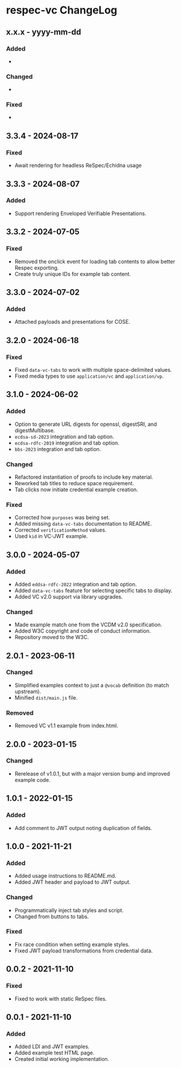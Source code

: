 # respec-vc ChangeLog

## x.x.x - yyyy-mm-dd

### Added
-

### Changed
-

### Fixed
-

## 3.3.4 - 2024-08-17

### Fixed
- Await rendering for headless ReSpec/Echidna usage

## 3.3.3 - 2024-08-07

### Added
- Support rendering Enveloped Verifiable Presentations.

## 3.3.2 - 2024-07-05

### Fixed
- Removed the onclick event for loading tab contents to allow better Respec
  exporting.
- Create truly unique IDs for example tab content.

## 3.3.0 - 2024-07-02

### Added
- Attached payloads and presentations for COSE.

## 3.2.0 - 2024-06-18

### Fixed
- Fixed `data-vc-tabs` to work with multiple space-delimited values.
- Fixed media types to use `application/vc` and `application/vp`.

## 3.1.0 - 2024-06-02

### Added
- Option to generate URL digests for openssl, digestSRI, and digestMultibase.
- `ecdsa-sd-2023` integration and tab option.
- `ecdsa-rdfc-2019` integration and tab option.
- `bbs-2023` integration and tab option.

### Changed
- Refactored instantiation of proofs to include key material.
- Reworked tab titles to reduce space requirement.
- Tab clicks now initiate credential example creation.

### Fixed
- Corrected how `purposes` was being set.
- Added missing `data-vc-tabs` documentation to README.
- Corrected `verificationMethod` values.
- Used `kid` in VC-JWT example.

## 3.0.0 - 2024-05-07

### Added
- Added `eddsa-rdfc-2022` integration and tab option.
- Added `data-vc-tabs` feature for selecting specific tabs to display.
- Added VC v2.0 support via library upgrades.

### Changed
- Made example match one from the VCDM v2.0 specification.
- Added W3C copyright and code of conduct information.
- Repository moved to the W3C.

## 2.0.1 - 2023-06-11

### Changed
- Simplified examples context to just a `@vocab` definition (to match upstream).
- Minified `dist/main.js` file.

### Removed
- Removed VC v1.1 example from index.html.

## 2.0.0 - 2023-01-15

### Changed
- Rerelease of v1.0.1, but with a major version bump and improved example code.

## 1.0.1 - 2022-01-15

### Added
- Add comment to JWT output noting duplication of fields.

## 1.0.0 - 2021-11-21

### Added
- Added usage instructions to README.md.
- Added JWT header and payload to JWT output.

### Changed
- Programmatically inject tab styles and script.
- Changed from buttons to tabs.

### Fixed
- Fix race condition when setting example styles.
- Fixed JWT payload transformations from credential data.

## 0.0.2 - 2021-11-10

### Fixed
- Fixed to work with static ReSpec files.

## 0.0.1 - 2021-11-10

### Added
- Added LDI and JWT examples.
- Added example test HTML page.
- Created initial working implementation.

